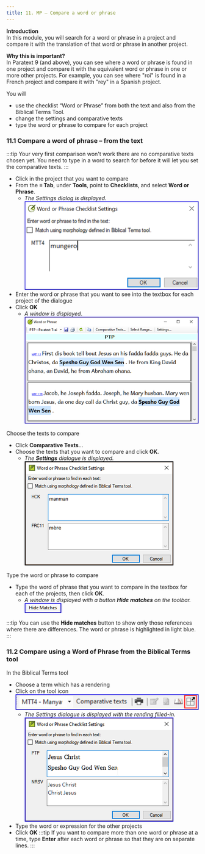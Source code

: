```yaml
---
title: 11. MP – Compare a word or phrase
---
```

**Introduction**  
In this module, you will search for a word or phrase in a project and compare it with the translation of that word or phrase in another project.

**Why this is important?**  
In Paratext 9 (and above), you can see where a word or phrase is found in one project and compare it with the equivalent word or phrase in one or more other projects. For example, you can see where "roi" is found in a French project and compare it with "rey" in a Spanish project.

You will  
-  use the checklist “Word or Phrase” from both the text and also from the Biblical Terms Tool.
-  change the settings and comparative texts
-  type the word or phrase to compare for each project

### 11.1 Compare a word of phrase – from the text
:::tip
Your very first comparison won't work there are no comparative texts chosen yet. You need to type in a word to search for before it will let you set the comparative texts. 
:::
-  Click in the project that you want to compare
-  From the **≡ Tab**, under **Tools**, point to **Checklists**, and select **Word or Phrase**.  
    -  *The Settings dialog is displayed*.  
    ![](../media/855b9203349b7b2e54f0fa8f34e168eb.png)
-  Enter the word or phrase that you want to see into the textbox for each project of the dialogue
-  Click **OK**  
    -  *A window is displayed*.  
    ![](../media/1406af69fa2c6e34374c3c00d3cdd0d7.png)

Choose the texts to compare
-  Click **Comparative Texts**…
-  Choose the texts that you want to compare and click **OK**.  
    -  *The **Settings** dialogue is displayed.*  
    ![](../media/a08fdc3ff01202588a59aad869fb8205.png)

Type the word or phrase to compare
-  Type the word of phrase that you want to compare in the textbox for each of the projects, then click **OK**.  
    -  *A window is displayed with a button **Hide matches** on the toolbar.*  
    ![](../media/12870a3d0bb20c12a2d49084fda8cd31.png)

:::tip
You can use the **Hide matches** button to show only those references where there are differences. The word or phrase is highlighted in light blue.
:::

### 11.2 Compare using a Word of Phrase from the Biblical Terms tool

In the Biblical Terms tool
-  Choose a term which has a rendering
-  Click on the tool icon  
    ![](../media/d6c7c902c72f22f7e6a55966b2d18129.png)  
    -  *The Settings dialogue is displayed with the rending filled-in.*  
    ![](../media/c58bb284eef0184480a195c3783310cb.png)
-  Type the word or expression for the other projects
-  Click **OK**
:::tip
If you want to compare more than one word or phrase at a time, type **Enter** after each word or phrase so that they are on separate lines.
:::